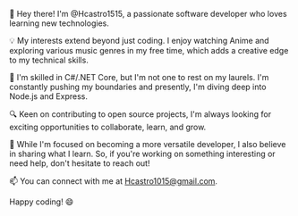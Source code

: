 👋 Hey there! I'm @Hcastro1515, a passionate software developer who loves learning new technologies. 

💡 My interests extend beyond just coding. I enjoy watching Anime and exploring various music genres in my free time, which adds a creative edge to my technical skills.

🌱 I'm skilled in C#/.NET Core, but I'm not one to rest on my laurels. I'm constantly pushing my boundaries and presently, I'm diving deep into Node.js and Express.

🔍 Keen on contributing to open source projects, I'm always looking for exciting opportunities to collaborate, learn, and grow.

🎯 While I'm focused on becoming a more versatile developer, I also believe in sharing what I learn. So, if you're working on something interesting or need help, don't hesitate to reach out!

📫 You can connect with me at Hcastro1015@gmail.com. 

Happy coding! 😄

<!---
Hcastro1515/Hcastro1515 is a ✨ special ✨ repository because its `README.md` (this file) appears on your GitHub profile.
You can click the Preview link to take a look at your changes.
--->
